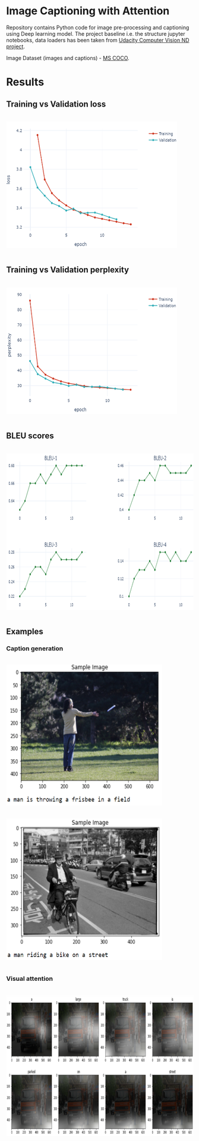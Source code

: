 # Image Captioning with Attention

Repository contains Python code for image pre-processing and captioning using Deep learning model.
The project baseline i.e. the structure jupyter notebooks, data loaders has been taken from [Udacity Computer Vision ND project](https://classroom.udacity.com/nanodegrees/nd891).

Image Dataset (images and captions) - [MS COCO](https://cocodataset.org/#home).

# Results

## Training vs Validation loss
<br>

<img src="https://github.com/MakarovArtyom/Image-Captioning-with-Attention/blob/master/assets/loss.png" width=460, height="340" align="center"/>
<br><br>

## Training vs Validation perplexity
<br>

<img src="https://github.com/MakarovArtyom/Image-Captioning-with-Attention/blob/master/assets/perplex.png" width=460, height="340" align="center"/>
<br><br>

## BLEU scores
<br>

<img src="https://github.com/MakarovArtyom/Image-Captioning-with-Attention/blob/master/assets/bleu.png" width=540, height="420" align="center"/>
<br><br>


## Examples
### Caption generation
<br>

<img src="https://github.com/MakarovArtyom/Image-Captioning-with-Attention/blob/master/assets/example_1.PNG" width=420, height="380" align="center"/>
<br><br>

<br>

<img src="https://github.com/MakarovArtyom/Image-Captioning-with-Attention/blob/master/assets/example_2.PNG" width=420, height="380" align="center"/>
<br><br>

### Visual attention
<br>

<img src="https://github.com/MakarovArtyom/Image-Captioning-with-Attention/blob/master/assets/attention_plot2.PNG" width=650, height="380" align="center"/>
<br><br>
